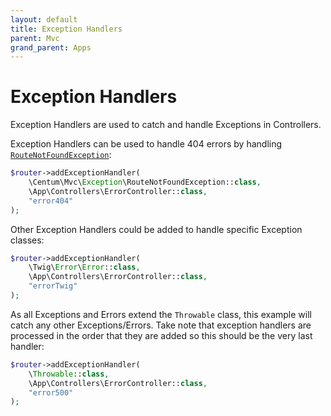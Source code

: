 ```yaml
---
layout: default
title: Exception Handlers
parent: Mvc
grand_parent: Apps
---
```




# Exception Handlers

Exception Handlers are used to catch and handle Exceptions in Controllers.

Exception Handlers can be used to handle 404 errors by handling [`RouteNotFoundException`](https://github.com/SidRoberts/centum/blob/development/src/Mvc/Exception/RouteNotFoundException.php):

```php
$router->addExceptionHandler(
    \Centum\Mvc\Exception\RouteNotFoundException::class,
    \App\Controllers\ErrorController::class,
    "error404"
);
```

Other Exception Handlers could be added to handle specific Exception classes:

```php
$router->addExceptionHandler(
    \Twig\Error\Error::class,
    \App\Controllers\ErrorController::class,
    "errorTwig"
);
```

As all Exceptions and Errors extend the `Throwable` class, this example will catch any other Exceptions/Errors.
Take note that exception handlers are processed in the order that they are added so this should be the very last handler:

```php
$router->addExceptionHandler(
    \Throwable::class,
    \App\Controllers\ErrorController::class,
    "error500"
);
```
